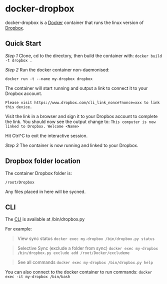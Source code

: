 # docker-dropbox

docker-dropbox is a [Docker][1] container that runs the linux version of [Dropbox][2].

## Quick Start

*Step 1*
Clone, cd to the directory, then build the container with:
`docker build -t dropbox .`

*Step 2*
Run the docker container non-daemonised:

`docker run -t --name my-dropbox dropbox`

The container will start running and output a link to connect it to your Dropbox account.

```This computer isn't linked to any Dropbox account...
Please visit https://www.dropbox.com/cli_link_nonce?nonce=xxx to link this device.
```

Visit the link in a browser and sign it to your Dropbox account to complete the link. You should now see the output change to:
`This computer is now linked to Dropbox. Welcome <Name>`

Hit Ctrl^C to exit the interactive session.

*Step 3*
The container is now running and linked to your Dropbox. 

## Dropbox folder location
The container Dropbox folder is:

`/root/Dropbox`

Any files placed in here will be sycned.

## CLI
The [CLI][3] is available at /bin/dropbox.py

For example:

> View sync status
`docker exec my-dropbox /bin/dropbox.py status`

> Selective Sync (exclude a folder from sync)
`docker exec my-dropbox /bin/dropbox.py exclude add /root/Docker/excludeme`

> See all commands
`docker exec my-dropbox /bin/dropbox.py help`

You can also connect to the docker container to run commands:
`docker exec -it my-dropbox /bin/bash`

 [1]: https://www.docker.com/
 [2]: https://www.dropbox.com/
 [3]: http://www.dropboxwiki.com/tips-and-tricks/using-the-official-dropbox-command-line-interface-cli

